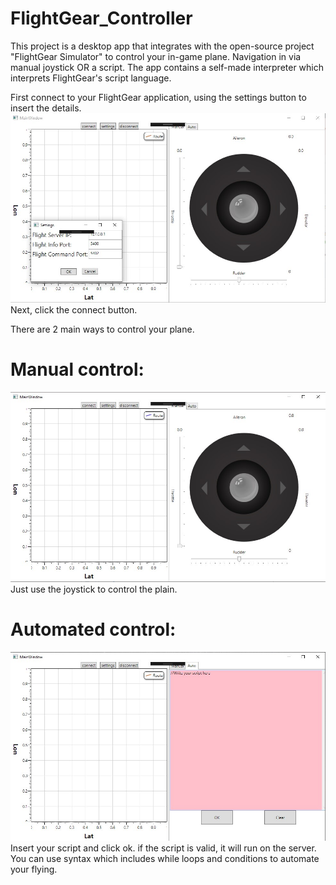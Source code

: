 # FlightGear_Controller
This project is a desktop app that integrates with the open-source project "FlightGear Simulator" to control your in-game plane.
Navigation in via manual joystick OR a script.
The app contains a self-made interpreter which interprets FlightGear's script language.

First connect to your FlightGear application, using the settings button to insert the details.
![alt text](https://github.com/TomerOvadia1/FlightGear_Controller/blob/master/user_manual/Pic2.jpg?raw=true)
Next, click the connect button.

There are 2 main ways to control your plane.

# Manual control:
![alt text](https://github.com/TomerOvadia1/FlightGear_Controller/blob/master/user_manual/Pic1.jpg?raw=true)
Just use the joystick to control the plain.

# Automated control:
![alt text](https://github.com/TomerOvadia1/FlightGear_Controller/blob/master/user_manual/Pic3.jpg?raw=true)
Insert your script and click ok. if the script is valid, it will run on the server.
You can use syntax which includes while loops and conditions to automate your flying.
